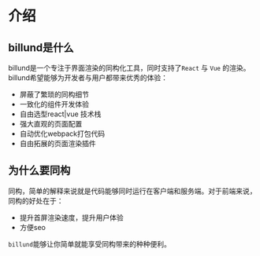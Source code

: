 # 介绍

## billund是什么

billund是一个专注于界面渲染的同构化工具，同时支持了`React` 与 `Vue` 的渲染。billund希望能够为开发者与用户都带来优秀的体验：

- 屏蔽了繁琐的同构细节
- 一致化的组件开发体验
- 自由选型react|vue 技术栈
- 强大直观的页面配置
- 自动优化webpack打包代码
- 自由拓展的页面渲染插件

## 为什么要同构

同构，简单的解释来说就是代码能够同时运行在客户端和服务端。对于前端来说，同构的好处在于：

- 提升首屏渲染速度，提升用户体验
- 方便seo

`billund`能够让你简单就能享受同构带来的种种便利。